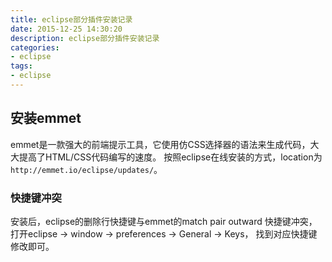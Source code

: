 ```yaml
---
title: eclipse部分插件安装记录
date: 2015-12-25 14:30:20
description: eclipse部分插件安装记录
categories: 
- eclipse
tags:
- eclipse
---
```


## 安装emmet
emmet是一款强大的前端提示工具，它使用仿CSS选择器的语法来生成代码，大大提高了HTML/CSS代码编写的速度。
按照eclipse在线安装的方式，location为`http://emmet.io/eclipse/updates/`。
### 快捷键冲突
安装后，eclipse的删除行快捷键与emmet的match pair outward 快捷键冲突，打开eclipse -> window -> preferences -> General -> Keys， 找到对应快捷键修改即可。